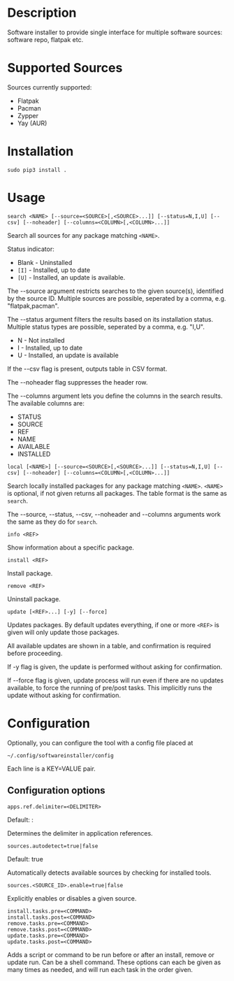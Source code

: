 # Description

Software installer to provide single interface for multiple software sources: software repo, flatpak etc.

# Supported Sources

Sources currently supported:
* Flatpak
* Pacman
* Zypper
* Yay (AUR)

# Installation

```
sudo pip3 install .
```

# Usage

```
search <NAME> [--source=<SOURCE>[,<SOURCE>...]] [--status=N,I,U] [--csv] [--noheader] [--columns=<COLUMN>[,<COLUMN>...]]
```
Search all sources for any package matching `<NAME>`.
	
Status indicator:
* Blank - Uninstalled
* `[I]` - Installed, up to date
* `[U]` - Installed, an update is available.

The --source argument restricts searches to the given source(s), identified by the source ID. Multiple sources are possible, seperated by a comma, e.g. "flatpak,pacman".

The --status argument filters the results based on its installation status. Multiple status types are possible, seperated by a comma, e.g. "I,U".
* N - Not installed
* I - Installed, up to date
* U - Installed, an update is available

If the --csv flag is present, outputs table in CSV format.

The --noheader flag suppresses the header row.

The --columns argument lets you define the columns in the search results. The available columns are:

* STATUS
* SOURCE
* REF
* NAME
* AVAILABLE
* INSTALLED

```
local [<NAME>] [--source=<SOURCE>[,<SOURCE>...]] [--status=N,I,U] [--csv] [--noheader] [--columns=<COLUMN>[,<COLUMN>...]]
```
Search locally installed packages for any package matching `<NAME>`. `<NAME>` is optional, if not given returns all packages. The table format is the same as `search`.

The --source, --status, --csv, --noheader and --columns arguments work the same as they do for `search`.

```
info <REF>
```
Show information about a specific package.

```
install <REF>
```
Install package.

```
remove <REF>
```
Uninstall package.

```
update [<REF>...] [-y] [--force]
```
Updates packages. By default updates everything, if one or more `<REF>` is given will only update those packages.

All available updates are shown in a table, and confirmation is required before proceeding.

If -y flag is given, the update is performed without asking for confirmation.

If --force flag is given, update process will run even if there are no updates available, to force the running of pre/post tasks. This implicitly runs the update without asking for confirmation.


# Configuration

Optionally, you can configure the tool with a config file placed at
```
~/.config/softwareinstaller/config
```

Each line is a KEY=VALUE pair.

## Configuration options

```
apps.ref.delimiter=<DELIMITER>
```

Default: :

Determines the delimiter in application references.


```
sources.autodetect=true|false
```

Default: true

Automatically detects available sources by checking for installed tools.


```
sources.<SOURCE_ID>.enable=true|false
```

Explicitly enables or disables a given source.


```
install.tasks.pre=<COMMAND>
install.tasks.post=<COMMAND>
remove.tasks.pre=<COMMAND>
remove.tasks.post=<COMMAND>
update.tasks.pre=<COMMAND>
update.tasks.post=<COMMAND>
```

Adds a script or command to be run before or after an install, remove or update run. Can be a shell command. These options can each be given as many times as needed, and will run each task in the order given.
